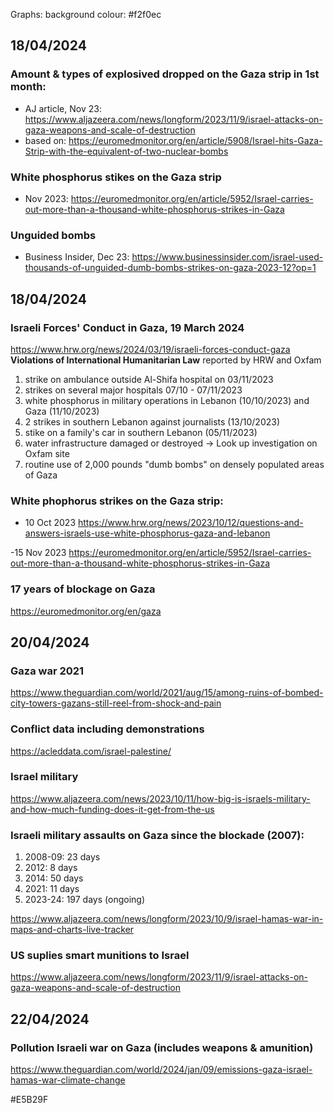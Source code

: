 Graphs:
background colour: #f2f0ec


## 18/04/2024
### Amount & types of explosived dropped on the Gaza strip in 1st month:
- AJ article, Nov 23: https://www.aljazeera.com/news/longform/2023/11/9/israel-attacks-on-gaza-weapons-and-scale-of-destruction
- based on: https://euromedmonitor.org/en/article/5908/Israel-hits-Gaza-Strip-with-the-equivalent-of-two-nuclear-bombs

### White phosphorus stikes on the Gaza strip
- Nov 2023: https://euromedmonitor.org/en/article/5952/Israel-carries-out-more-than-a-thousand-white-phosphorus-strikes-in-Gaza

### Unguided bombs
- Business Insider, Dec 23: https://www.businessinsider.com/israel-used-thousands-of-unguided-dumb-bombs-strikes-on-gaza-2023-12?op=1

## 18/04/2024
### Israeli Forces' Conduct in Gaza, 19 March 2024
https://www.hrw.org/news/2024/03/19/israeli-forces-conduct-gaza
__Violations of International Humanitarian Law__
reported by HRW and Oxfam
1. strike on ambulance outside Al-Shifa hospital on 03/11/2023
2. strikes on several major hospitals 07/10 - 07/11/2023
3. white phosphorus in military operations in Lebanon (10/10/2023) and Gaza (11/10/2023)
4. 2 strikes in southern Lebanon against journalists (13/10/2023)
5. stike on a family's car in southern Lebanon (05/11/2023)
6. water infrastructure damaged or destroyed -> Look up investigation on Oxfam site
7. routine use of 2,000 pounds "dumb bombs" on densely populated areas of Gaza


### White phophorus strikes on the Gaza strip:
- 10 Oct 2023
https://www.hrw.org/news/2023/10/12/questions-and-answers-israels-use-white-phosphorus-gaza-and-lebanon

-15 Nov 2023
https://euromedmonitor.org/en/article/5952/Israel-carries-out-more-than-a-thousand-white-phosphorus-strikes-in-Gaza

### 17 years of blockage on Gaza
https://euromedmonitor.org/en/gaza

## 20/04/2024
### Gaza war 2021
https://www.theguardian.com/world/2021/aug/15/among-ruins-of-bombed-city-towers-gazans-still-reel-from-shock-and-pain

### Conflict data including demonstrations
https://acleddata.com/israel-palestine/

### Israel military
https://www.aljazeera.com/news/2023/10/11/how-big-is-israels-military-and-how-much-funding-does-it-get-from-the-us

### Israeli military assaults on Gaza since the blockade (2007):
1) 2008-09: 23 days
2) 2012: 8 days
3) 2014: 50 days
4) 2021: 11 days
5) 2023-24: 197 days (ongoing)


https://www.aljazeera.com/news/longform/2023/10/9/israel-hamas-war-in-maps-and-charts-live-tracker

### US suplies smart munitions to Israel
https://www.aljazeera.com/news/longform/2023/11/9/israel-attacks-on-gaza-weapons-and-scale-of-destruction


## 22/04/2024
### Pollution Israeli war on Gaza (includes weapons & amunition)
https://www.theguardian.com/world/2024/jan/09/emissions-gaza-israel-hamas-war-climate-change

#E5B29F
